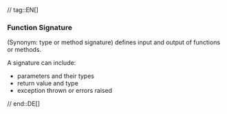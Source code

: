 // tag::EN[]
### Function Signature
(Synonym: type or method signature) defines input and output of functions or methods.

A signature can include:

* parameters and their types
* return value and type
* exception thrown or errors raised



// end::DE[]

